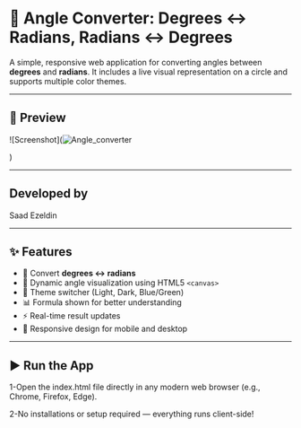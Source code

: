 # 🎯 Angle Converter: Degrees ↔ Radians, Radians ↔ Degrees

A simple, responsive web application for converting angles between **degrees** and **radians**. It includes a live visual representation on a circle and supports multiple color themes.

---

## 📸 Preview

![Screenshot](![Angle_converter](https://github.com/user-attachments/assets/a2669177-3780-4318-ba60-6dfb9670890e)

)


---
## Developed by
Saad Ezeldin

---

## ✨ Features

- 🔁 Convert **degrees ↔ radians**
- 📐 Dynamic angle visualization using HTML5 `<canvas>`
- 🎨 Theme switcher (Light, Dark, Blue/Green)
- 📊 Formula shown for better understanding
- ⚡ Real-time result updates
- 📱 Responsive design for mobile and desktop

---

## ▶️ Run the App
1-Open the index.html file directly in any modern web browser (e.g., Chrome, Firefox, Edge).

2-No installations or setup required — everything runs client-side!




